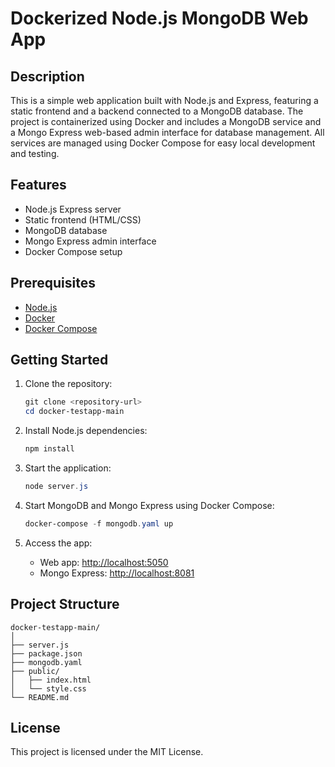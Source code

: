# Dockerized Node.js MongoDB Web App

## Description

This is a simple web application built with Node.js and Express, featuring a static frontend and a backend connected to a MongoDB database. The project is containerized using Docker and includes a MongoDB service and a Mongo Express web-based admin interface for database management. All services are managed using Docker Compose for easy local development and testing.

## Features

- Node.js Express server
- Static frontend (HTML/CSS)
- MongoDB database
- Mongo Express admin interface
- Docker Compose setup

## Prerequisites

- [Node.js](https://nodejs.org/)
- [Docker](https://www.docker.com/get-started)
- [Docker Compose](https://docs.docker.com/compose/)

## Getting Started

1. Clone the repository:
   ```powershell
   git clone <repository-url>
   cd docker-testapp-main
   ```

2. Install Node.js dependencies:
   ```powershell
   npm install
   ```

3. Start the application:
   ```powershell
   node server.js
   ```

4. Start MongoDB and Mongo Express using Docker Compose:
   ```powershell
   docker-compose -f mongodb.yaml up
   ```

5. Access the app:
   - Web app: [http://localhost:5050](http://localhost:5050)
   - Mongo Express: [http://localhost:8081](http://localhost:8081)

## Project Structure

```
docker-testapp-main/
│
├── server.js
├── package.json
├── mongodb.yaml
├── public/
│   ├── index.html
│   └── style.css
└── README.md
```

## License

This project is licensed under the MIT License.
